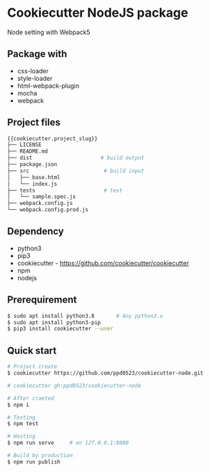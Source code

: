 # Cookiecutter NodeJS package

Node setting with Webpack5


## Package with
* css-loader
* style-loader
* html-webpack-plugin
* mocha
* webpack

## Project files
```bash
{{cookiecutter.project_slug}}
├── LICENSE
├── README.md
├── dist                      # build output
├── package.json
├── src                        # build input
│   ├── base.html
│   └── index.js
├── tests                      # test
│   └── sample.spec.js
├── webpack.config.js
└── webpack.config.prod.js
```

## Dependency
* python3
* pip3
* cookiecutter - https://github.com/cookiecutter/cookiecutter
* npm
* nodejs


## Prerequirement
```bash
$ sudo apt install python3.8       # Any python3.x
$ sudo apt install python3-pip
$ pip3 install cookiecutter --user
```

## Quick start
```bash
# Project create
$ cookiecutter https://github.com/ppd0523/cookiecutter-node.git

# cookiecutter gh:ppd0523/cookiecutter-node

# After craeted
$ npm i

# Testing
$ npm test

# Hosting
$ npm run serve     # on 127.0.0.1:8080

# Build by production
$ npm run publish
```